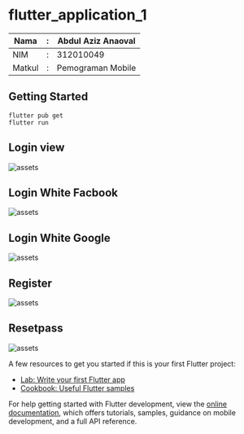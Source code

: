# flutter_application_1

|Nama|:|Abdul Aziz Anaoval|
|---|---|---|
|NIM|:| 312010049|
|Matkul|:| Pemograman Mobile|

## Getting Started

```flutter pub get``` <br>
```flutter run```

## Login view

![assets](assets/page/login.png)

## Login White Facbook

![assets](assets/page/facebook.png)

## Login White Google

![assets](assets/page/google.png)

## Register

![assets](assets/page/register.png)

## Resetpass

![assets](assets/page/resetpass.png)



A few resources to get you started if this is your first Flutter project:

- [Lab: Write your first Flutter app](https://docs.flutter.dev/get-started/codelab)
- [Cookbook: Useful Flutter samples](https://docs.flutter.dev/cookbook)

For help getting started with Flutter development, view the
[online documentation](https://docs.flutter.dev/), which offers tutorials,
samples, guidance on mobile development, and a full API reference.
